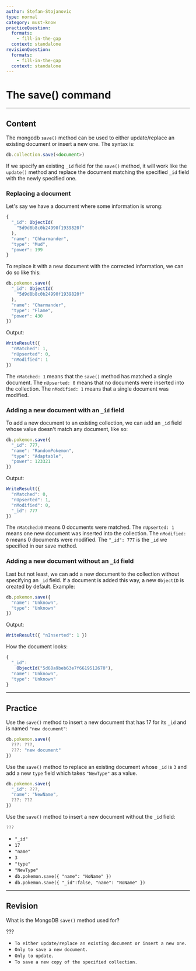```yaml
---
author: Stefan-Stojanovic
type: normal
category: must-know
practiceQuestion:
  formats:
    - fill-in-the-gap
  context: standalone
revisionQuestion:
  formats:
    - fill-in-the-gap
  context: standalone
---
```


# The save() command


---

## Content

The mongodb `save()` method can be used to either update/replace an existing document or insert a new one. The syntax is:

```javascript
db.collection.save(<document>)
```

If we specify an existing `_id` field for the `save()` method, it will work like the `update()` method and replace the document matching the specified `_id` field with the newly specified one.

### Replacing a document

Let's say we have a document where some information is wrong:

```javascript
{
  "_id": ObjectId(
    "5d9d8b8c0b24990f1939820f"
  ),
  "name": "Chharmander", 
  "type": "Mud", 
  "power": 199
}
```

To replace it with a new document with the corrected information, we can do so like this:

```javascript
db.pokemon.save({
  "_id": ObjectId(
    "5d9d8b8c0b24990f1939820f"
  ),
  "name": "Charmander",
  "type": "Flame",
  "power": 430
})
```

Output:

```javascript
WriteResult({
  "nMatched": 1,
  "nUpserted": 0,
  "nModified": 1
})
```

The `nMatched: 1` means that the `save()` method has matched a single document.
The `nUpserted: 0` means that no documents were inserted into the collection.
The `nModified: 1` means that a single document was modified.

### Adding a new document with an `_id` field

To add a new document to an existing collection, we can add an `_id` field whose value doesn't match any document, like so:

```javascript
db.pokemon.save({
  "_id": 777,
  "name": "RandomPokemon",
  "type": "Adaptable",
  "power": 123321
})
```

Output:

```javascript
WriteResult({
  "nMatched": 0,
  "nUpserted": 1,
  "nModified": 0,
  "_id": 777
})
```

The `nMatched:0` means 0 documents were matched.
The `nUpserted: 1` means one new document was inserted into the collection.
The `nModified: 0` means 0 documents were modified.
The `"_id": 777` is the `_id` we specified in our save method.

### Adding a new document without an `_id` field

Last but not least, we can add a new document to the collection without specifying an `_id` field. If a document is added this way, a new `ObjectID` is created by default.
Example:

```javascript
db.pokemon.save({
  "name": "Unknown",
  "type": "Unknown"
})
```

Output:

```javascript
WriteResult({ "nInserted": 1 })
```

How the document looks:

```javascript
{ 
  "_id": 
    ObjectId("5d68a9beb63e7f6619512670"),
  "name": "Unknown",
  "type": "Unknown"
}
```


---

## Practice

Use the `save()` method to insert a new document that has 17 for its `_id` and is named `"new document"`:

```javascript
db.pokemon.save({
  ???: ???,
  ???: "new document"
})
```

Use the `save()` method to replace an existing document whose `_id` is `3` and add a new `type` field which takes `"NewType"` as a value. 

```javascript
db.pokemon.save({
  "_id": ???,
  "name": "NewName",
  ???: ???
})
```

Use the `save()` method to insert a new document without the `_id` field:

```javascript
???   
```

- `"_id"`
- `17`
- `"name"`
- `3`
- `"type"`
- `"NewType"`
- `db.pokemon.save({ "name": "NoName" })`
- `db.pokemon.save({ "_id":false, "name": "NoName" })`


---

## Revision

What is the MongoDB `save()` method used for?

???

- `To either update/replace an existing document or insert a new one.`
- `Only to save a new document.`
- `Only to update.`
- `To save a new copy of the specified collection.`
